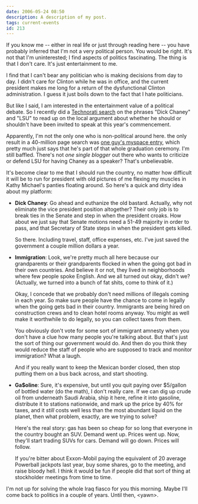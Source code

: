 ```yaml
---
date: 2006-05-24 08:50
description: A description of my post.
tags: current-events
id: 213
---
```

If you know me -- either in real life or just through reading here -- you have probably inferred that I'm not a very political person.  You would be right.  It's not that I'm uninterested; I find aspects of politics fascinating.  The thing is that I don't care.  It's just entertainment to me.

I find that I can't bear any politician who is making decisions from day to day.  I didn't care for Clinton while he was in office, and the current president makes me long for a return of the dysfunctional Clinton administration.  I guess it just boils down to the fact that I hate politicians.
<!--more-->
But like I said, I am interested in the entertainment value of a political debate.  So I recently did a <a href="http://www.technorati.com/search" target="_blank">Technorati search</a> on the phrases "Dick Chaney" and "LSU" to read up on the local argument about whether he should or shouldn't have been invited to speak at this year's commencement.

Apparently, I'm not the only one who is non-political around here.  the only result in a 40-million page search was <a href="http://blog.myspace.com/index.cfm?fuseaction=blog.view&friendID=20797959&blogID=123794326" target="_blank">one guy's myspace entry</a>, which pretty much just says that he's part of that whole graduation ceremony.  I'm still baffled.  There's not <i>one single blogger</i> out there who wants to criticize or defend LSU for having Chaney as a speaker?  That's unbelievable.

It's become clear to me that I should run the country, no matter how difficult it will be to run for president with old pictures of me flexing my muscles in Kathy Michael's panties floating around.  So here's a quick and dirty idea about my platform:

<ul><li><b>Dick Chaney</b>:  Go ahead and euthanize the old bastard.  Actually, why not eliminate the vice president position altogether?  Their only job is to break ties in the Senate and step in when the president croaks.  How about we just say that Senate motions need a 51-49 majority in order to pass, and that Secretary of State steps in when the president gets killed.

So there.  Including travel, staff, office expenses, etc. I've just saved the government a couple million dollars a year.</li>

<li><b>Immigration</b>:  Look, we're pretty much all here because our grandparents or their grandparents flocked in when the going got bad in their own countries.  And believe it or not, they lived in neighborhoods where few people spoke English.  And we all turned out okay, didn't we?  (Actually, we turned into a bunch of fat shits, come to think of it.)

Okay, I concede that we probably don't need millions of illegals coming in each year.  So make sure people have the chance to come in legally when the going gets bad in their country.  Immigrants are being hired on construction crews and to clean hotel rooms anyway.  You might as well make it worthwhile to do legally, so you can collect taxes from them.

You obviously don't vote for some sort of immigrant amnesty when you don't have a clue how many people you're talking about.  But that's just the sort of thing our government would do.  And then do you think they would reduce the staff of people who are supposed to track and monitor immigration?  What a laugh.

And if you really want to keep the Mexican border closed, then stop putting them on a bus back across, and start shooting.</li>

<li><b>Ga$oline</b>:  Sure, it's expensive, but until you quit paying over $5/gallon of bottled water (do the math), I don't really care.  If we can dig up crude oil from underneath Saudi Arabia, ship it here, refine it into gasoline, distribute it to stations nationwide, and mark up the price by 40% for taxes, and it <i>still</i> costs well less than the most abundant liquid on the planet, then what problem, exactly, are we trying to solve?

Here's the real story:  gas has been so cheap for so long that everyone in the country bought an SUV.  Demand went up.  Prices went up.  Now, they'll start trading SUVs for cars.  Demand will go down.  Prices will follow.

If you're bitter about Exxon-Mobil paying the equivalent of 20 average Powerball jackpots last year, buy some shares, go to the meeting, and raise bloody hell.  I think it would be fun if people did that sort of thing at stockholder meetings from time to time.</li></ul>

I'm not up for solving the whole Iraq fiasco for you this morning.  Maybe I'll come back to politics in a couple of years.  Until then, &lt;yawn&gt;.

